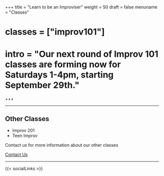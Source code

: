 +++
title = "Learn to be an Improviser"
weight = 50
draft = false
menuname = "Classes"
# classes = ["improv101"]
# intro = "Our next round of Improv 101 classes are forming now for Saturdays 1-4pm, starting September 29th."
+++

---

## Other Classes

* Improv 201
* Teen Improv

Contact us for more information about our other classes

<a href="/#contact" class="button special">Contact Us</a>

---

{{< socialLinks >}}

